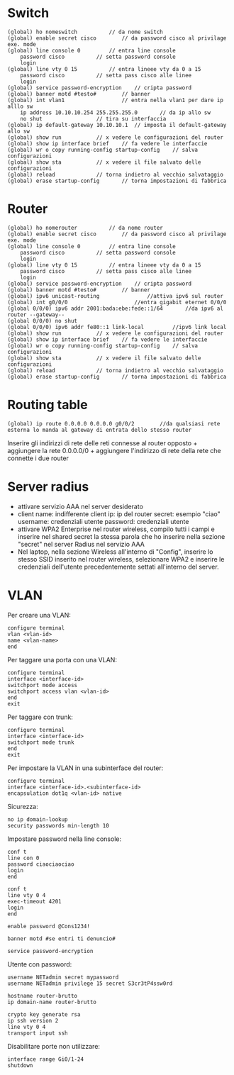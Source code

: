 # Switch

```
(global) ho nomeswitch   		// da nome switch
(global) enable secret cisco  		// da password cisco al privilage exe. mode
(global) line console 0			// entra line console
    password cisco			// setta password console
    login
(global) line vty 0 15			// entra lineee vty da 0 a 15
    password cisco			// setta pass cisco alle linee
    login
(global) service password-encryption    // cripta password
(global) banner motd #testo#		// banner
(global) int vlan1					// entra nella vlan1 per dare ip alllo sw
    ip address 10.10.10.254 255.255.255.0		// da ip allo sw
    no shut					// tira su interfaccia
(global) ip default-gateway 10.10.10.1 	// imposta il default-gateway allo sw
(global) show run			// x vedere le configurazioni del router
(global) show ip interface brief	// fa vedere le interfaccie
(global) wr o copy running-config startup-config	// salva configurazioni
(global) show sta			// x vedere il file salvato delle configurazioni
(global) reload				// torna indietro al vecchio salvataggio
(global) erase startup-config		// torna impostazioni di fabbrica
```

# Router

```
(global) ho nomerouter   		// da nome router
(global) enable secret cisco  		// da password cisco al privilage exe. mode
(global) line console 0			// entra line console
    password cisco			// setta password console
    login
(global) line vty 0 15			// entra lineee vty da 0 a 15
    password cisco			// setta pass cisco alle linee
    login
(global) service password-encryption    // cripta password
(global) banner motd #testo#		// banner
(global) ipv6 unicast-routing   			//attiva ipv6 sul router
(global) int g0/0/0   					//entra gigabit eternet 0/0/0
(global 0/0/0) ipv6 addr 2001:bada:ebe:fede::1/64   	//da ipv6 al router --gateway--
(global 0/0/0) no shut
(global 0/0/0) ipv6 addr fe80::1 link-local   		//ipv6 link local
(global) show run			// x vedere le configurazioni del router
(global) show ip interface brief	// fa vedere le interfaccie
(global) wr o copy running-config startup-config	// salva configurazioni
(global) show sta			// x vedere il file salvato delle configurazioni
(global) reload				// torna indietro al vecchio salvataggio
(global) erase startup-config		// torna impostazioni di fabbrica
```

# Routing table

```
(global) ip route 0.0.0.0 0.0.0.0 g0/0/2		//da qualsiasi rete esterna lo manda al gateway di entrata dello stesso router
```

Inserire gli indirizzi di rete delle reti connesse al router opposto + aggiungere la rete 0.0.0.0/0 + aggiungere l'indirizzo di rete della rete che connette i due router

# Server radius

- attivare servizio AAA nel server desiderato
- client name: indifferente
  client ip: ip del router
  secret: esempio "ciao"
  username: credenziali utente
  password: credenziali utente
- attivare WPA2 Enterprise nel router wireless, compilo tutti i campi e inserire nel shared secret la stessa parola che ho inserire nella sezione "secret"
  nel server Radius nel servizio AAA
- Nel laptop, nella sezione Wireless all'interno di "Config", inserire lo stesso SSID inserito nel router wireless,
  selezionare WPA2 e inserire le credenziali dell'utente precedentemente settati all'interno del server.

# VLAN

Per creare una VLAN:

```
configure terminal
vlan <vlan-id>
name <vlan-name>
end
```

Per taggare una porta con una VLAN:

```
configure terminal
interface <interface-id>
switchport mode access
switchport access vlan <vlan-id>
end
exit
```

Per taggare con trunk:

```
configure terminal
interface <interface-id>
switchport mode trunk
end
exit
```

Per impostare la VLAN in una subinterface del router:

```
configure terminal
interface <interface-id>.<subinterface-id>
encapsulation dot1q <vlan-id> native
```

Sicurezza:

```
no ip domain-lookup
security passwords min-length 10
```

Impostare password nella line console:

```
conf t
line con 0
password ciaociaociao
login
end
```

```
conf t
line vty 0 4
exec-timeout 4201
login
end
```

```
enable password @Cons1234!
```

```
banner motd #se entri ti denuncio#
```

```
service password-encryption
```

Utente con password:

```
username NETadmin secret mypassword
username NETadmin privilege 15 secret S3cr3tP4ssw0rd
```

```
hostname router-brutto
ip domain-name router-brutto

crypto key generate rsa
ip ssh version 2
line vty 0 4
transport input ssh
```

Disabilitare porte non utilizzare:

```
interface range Gi0/1-24
shutdown
```
